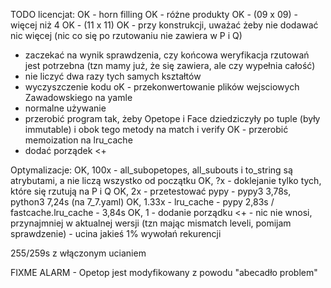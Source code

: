 TODO licencjat:
 OK - horn filling
 OK - różne produkty 
 OK  - (09 x 09) - więcej niż 4
 OK  - (11 x 11)
 OK - przy konstrukcji, uważać żeby nie dodawać nic więcej (nic co się po rzutowaniu nie zawiera w P i Q)
 - zaczekać na wynik sprawdzenia, czy końcowa weryfikacja rzutowań jest potrzebna (tzn mamy już, że się zawiera, ale czy wypełnia całość)
 - nie liczyć dwa razy tych samych kształtów
 - wyczyszczenie kodu
 oK - przekonwertowanie plików wejsciowych Zawadowskiego na yamle 
 - normalne używanie
 - przerobić program tak, żeby Opetope i Face dziedziczyły po tuple (były immutable) i obok tego metody na match i verify
 OK - przerobić memoization na lru_cache
 - dodać porządek <+
 

Optymalizacje:
 OK, 100x - all_subopetopes, all_subouts i to_string są atrybutami, a nie liczą wszystko od początku
 OK, ?x - doklejanie tylko tych, które się rzutują na P i Q
 OK, 2x - przetestować pypy - pypy3 3,78s, python3 7,24s (na 7_7.yaml)
 OK, 1.33x -  lru_cache - pypy 2,83s / fastcache.lru_cache - 3,84s
 OK, 1 - dodanie porządku <+  - nic nie wnosi, przynajmniej w aktualnej wersji (tzn mając mismatch leveli, pomijam sprawdzenie) - ucina jakieś 1% wywołań rekurencji


255/259s z włączonym ucianiem

FIXME ALARM - Opetop jest modyfikowany z powodu "abecadło problem"